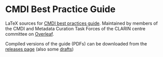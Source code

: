 # CMDI Best Practice Guide
LaTeX sources for [CMDI best practices guide](https://www.clarin.eu/content/cmdi-best-practices-guide). 
Maintained by members of the CMDI and Metadata Curation Task Forces of the CLARIN centre committee on [Overleaf](https://www.overleaf.com/read/wfsggvdjbbgj).

Compiled versions of the guide (PDFs) can be downloaded from the [releases page](https://github.com/clarin-eric/cmdi-best-practices/releases) (also some [drafts](https://github.com/cmdi-taskforce/cmdi-best-practices/releases))
